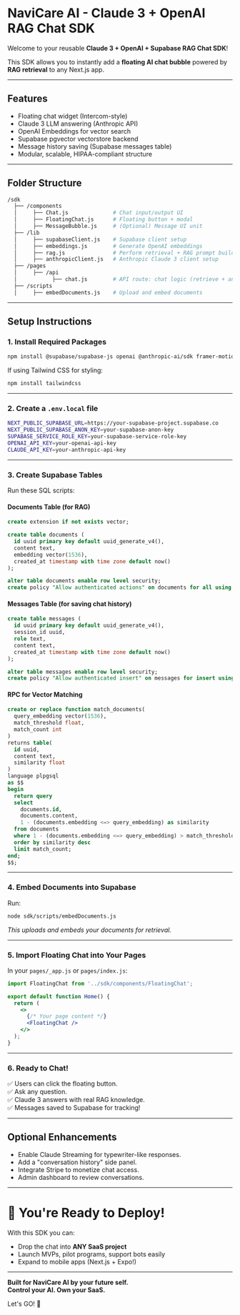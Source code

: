 # NaviCare AI - Claude 3 + OpenAI RAG Chat SDK

Welcome to your reusable **Claude 3 + OpenAI + Supabase RAG Chat SDK**!

This SDK allows you to instantly add a **floating AI chat bubble** powered by **RAG retrieval** to any Next.js app.

---

## Features

- Floating chat widget (Intercom-style)
- Claude 3 LLM answering (Anthropic API)
- OpenAI Embeddings for vector search
- Supabase pgvector vectorstore backend
- Message history saving (Supabase messages table)
- Modular, scalable, HIPAA-compliant structure

---

## Folder Structure

```bash
/sdk
  ├── /components
  │     ├── Chat.js              # Chat input/output UI
  │     ├── FloatingChat.js      # Floating button + modal
  │     ├── MessageBubble.js     # (Optional) Message UI unit
  ├── /lib
  │     ├── supabaseClient.js    # Supabase client setup
  │     ├── embeddings.js        # Generate OpenAI embeddings
  │     ├── rag.js               # Perform retrieval + RAG prompt building
  │     ├── anthropicClient.js   # Anthropic Claude 3 client setup
  ├── /pages
  │     ├── /api
  │           ├── chat.js        # API route: chat logic (retrieve + answer)
  ├── /scripts
  │     ├── embedDocuments.js    # Upload and embed documents
```

---

## Setup Instructions

### 1. Install Required Packages

```bash
npm install @supabase/supabase-js openai @anthropic-ai/sdk framer-motion
```

If using Tailwind CSS for styling:
```bash
npm install tailwindcss
```

---

### 2. Create a `.env.local` file

```bash
NEXT_PUBLIC_SUPABASE_URL=https://your-supabase-project.supabase.co
NEXT_PUBLIC_SUPABASE_ANON_KEY=your-supabase-anon-key
SUPABASE_SERVICE_ROLE_KEY=your-supabase-service-role-key
OPENAI_API_KEY=your-openai-api-key
CLAUDE_API_KEY=your-anthropic-api-key
```

---

### 3. Create Supabase Tables

Run these SQL scripts:

#### Documents Table (for RAG)
```sql
create extension if not exists vector;

create table documents (
  id uuid primary key default uuid_generate_v4(),
  content text,
  embedding vector(1536),
  created_at timestamp with time zone default now()
);

alter table documents enable row level security;
create policy "Allow authenticated actions" on documents for all using (true);
```

#### Messages Table (for saving chat history)
```sql
create table messages (
  id uuid primary key default uuid_generate_v4(),
  session_id uuid,
  role text,
  content text,
  created_at timestamp with time zone default now()
);

alter table messages enable row level security;
create policy "Allow authenticated insert" on messages for insert using (true);
```

#### RPC for Vector Matching
```sql
create or replace function match_documents(
  query_embedding vector(1536),
  match_threshold float,
  match_count int
)
returns table(
  id uuid,
  content text,
  similarity float
)
language plpgsql
as $$
begin
  return query
  select
    documents.id,
    documents.content,
    1 - (documents.embedding <=> query_embedding) as similarity
  from documents
  where 1 - (documents.embedding <=> query_embedding) > match_threshold
  order by similarity desc
  limit match_count;
end;
$$;
```

---

### 4. Embed Documents into Supabase

Run:
```bash
node sdk/scripts/embedDocuments.js
```
*This uploads and embeds your documents for retrieval.*

---

### 5. Import Floating Chat into Your Pages

In your `pages/_app.js` or `pages/index.js`:

```jsx
import FloatingChat from '../sdk/components/FloatingChat';

export default function Home() {
  return (
    <>
      {/* Your page content */}
      <FloatingChat />
    </>
  );
}
```

---

### 6. Ready to Chat!

✅ Users can click the floating button.  
✅ Ask any question.  
✅ Claude 3 answers with real RAG knowledge.  
✅ Messages saved to Supabase for tracking!

---

## Optional Enhancements

- Enable Claude Streaming for typewriter-like responses.
- Add a "conversation history" side panel.
- Integrate Stripe to monetize chat access.
- Admin dashboard to review conversations.

---

# 🚀 You're Ready to Deploy!

With this SDK you can:
- Drop the chat into **ANY SaaS project**
- Launch MVPs, pilot programs, support bots easily
- Expand to mobile apps (Next.js + Expo!)

---

**Built for NaviCare AI by your future self.**  
**Control your AI. Own your SaaS.**

Let's GO! 🚀